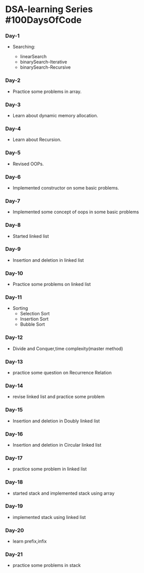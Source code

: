 # DSA-learning Series #100DaysOfCode

### Day-1
- Searching:

  - linearSearch
  - binarySearch-Iterative
  - binarySearch-Recursive

 ### Day-2
- Practice some problems in array.

 ### Day-3
- Learn about dynamic memory allocation.

 ### Day-4
 - Learn about Recursion.

 ### Day-5
- Revised OOPs.

### Day-6
 - Implemented constructor on some basic problems.

### Day-7
 - Implemented some concept of oops in some basic problems
### Day-8
 - Started linked list 
### Day-9
 - Insertion and deletion in linked list 
### Day-10
 - Practice some problems on linked list
### Day-11
 - Sorting
    - Selection Sort
    - Insertion Sort
    - Bubble Sort
### Day-12
 - Divide and Conquer,time complexity(master method)

### Day-13
  - practice some question on Recurrence Relation

### Day-14
 - revise linked list and practice some problem

### Day-15
 - Insertion and deletion in Doubly linked list

### Day-16
 - Insertion and deletion in Circular linked list

### Day-17
 - practice some problem in linked list

### Day-18
 - started stack and implemented stack using array

### Day-19
 - implemented stack using linked list

### Day-20
 - learn prefix,infix

### Day-21
 - practice some problems in stack
